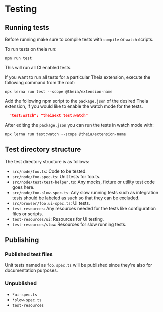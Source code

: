 # Testing

## Running tests

Before running make sure to compile tests with `compile` or `watch` scripts.

To run tests on theia run:

`npm run test`

This will run all CI enabled tests.

If you want to run all tests for a particular Theia extension, execute the following command from the root:

`npx lerna run test --scope @theia/extension-name`

Add the following npm script to the `package.json` of the desired Theia extension, if you would like to enable the watch mode for the tests.

```json
  "test:watch": "theiaext test:watch"
```

After editing the `package.json` you can run the tests in watch mode with:

`npx lerna run test:watch --scope @theia/extension-name`

## Test directory structure

The test directory structure is as follows:

- `src/node/foo.ts`: Code to be tested.
- `src/node/foo.spec.ts`: Unit tests for foo.ts.
- `src/node/test/test-helper.ts`: Any mocks, fixture or utility test code
 goes here.
- `src/node/foo.slow-spec.ts`: Any slow running tests such as integration
 tests should be labeled as such so that they can be excluded.
- `src/browser/foo.ui-spec.ts`: UI tests.
- `test-resources`: Any resources needed for the tests like configuration
 files or scripts.
- `test-resources/ui`: Resources for UI testing.
- `test-resources/slow`: Resources for slow running tests.

## Publishing

### Published test files

Unit tests named as `foo.spec.ts` will be published since they're also for
documentation purposes.

### Unpublished

- `*ui-spec.ts`
- `*slow-spec.ts`
- `test-resources`

